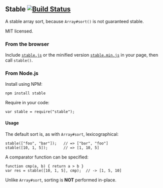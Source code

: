 ## Stable [![Build Status](https://secure.travis-ci.org/Two-Screen/stable.png)](http://travis-ci.org/Two-Screen/stable)

A stable array sort, because `Array#sort()` is not guaranteed stable.

MIT licensed.

### From the browser

Include [`stable.js`] or the minified version [`stable.min.js`]
in your page, then call `stable()`.

 [`stable.js`]: https://raw.github.com/Two-Screen/stable/master/stable.js
 [`stable.min.js`]: https://raw.github.com/Two-Screen/stable/master/stable.min.js

### From Node.js

Install using NPM:

    npm install stable

Require in your code:

    var stable = require("stable");

#### Usage

The default sort is, as with `Array#sort`, lexicographical:

    stable(["foo", "bar"]);   // => ["bar", "foo"]
    stable([10, 1, 5]);       // => [1, 10, 5]

A comparator function can be specified:

    function cmp(a, b) { return a > b }
    var res = stable([10, 1, 5], cmp);  // -> [1, 5, 10]

Unlike `Array#sort`, sorting is **NOT** performed in-place.
